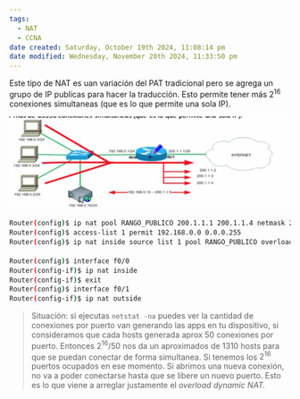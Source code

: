```yaml
---
tags:
  - NAT
  - CCNA
date created: Saturday, October 19th 2024, 11:08:14 pm
date modified: Wednesday, November 20th 2024, 11:33:50 pm
---
```


Este tipo de NAT es uan variación del PAT tradicional pero se agrega un grupo de IP publicas para hacer la traducción. Esto permite tener más $2^{16}$ conexiones simultaneas (que es lo que permite una sola IP).

![](../_anexos_/Screenshot%20from%202023-12-31%2018-36-22.png)

``` bash
Router(config)$ ip nat pool RANGO_PUBLICO 200.1.1.1 200.1.1.4 netmask 255.255.255.248
Router(config)$ access-list 1 permit 192.168.0.0 0.0.0.255
Router(config)$ ip nat inside source list 1 pool RANGO_PUBLICO overload # Esta es la unica linea diferencial con NAT dinamico

Router(config)$ interface f0/0
Router(config-if)$ ip nat inside
Router(config-if)$ exit
Router(config)$ interface f0/1
Router(config-if)$ ip nat outside 
```

> Situación: si ejecutas `netstat -na` puedes ver la cantidad de conexiones por puerto van generando las apps en tu dispositivo, si consideramos que cada hosts generada aprox 50 conexiones por puerto. Entonces $2^{16}/50$ nos da un aproximados de 1310 hosts para que se puedan conectar de forma simultanea. 
> Si tenemos los $2^{16}$ puertos ocupados en ese momento. Si abrimos una nueva conexión, no va a poder conectarse hasta que se libere un nuevo puerto.
> Esto es lo que viene a arreglar justamente el _overload dynamic NAT._